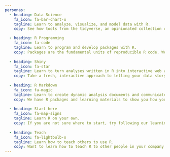 ```yaml
---
personas:
  - heading: Data Science
    fa_icon: fa-bar-chart-o
    tagline: Learn to analyze, visualize, and model data with R.
    copy: See how tools from the tidyverse, an opinionated collection of R packages designed for data science, make it faster, easier, and more fun to work with data in R.

  - heading: R Programming
    fa_icon: fa-code
    tagline: Learn to program and develop packages with R.
    copy: Packages are the fundamental units of reproducible R code. We offer workshops on programming and package development, as well as free online books for you to teach yourself. 
    
  - heading: Shiny
    fa_icon: fa-star
    tagline: Learn to turn analyses written in R into interactive web applications.
    copy: Take a fresh, interactive approach to telling your data story with Shiny. With Shiny, you can let users interact with your data and your analysis. 
    
  - heading: R Markdown
    fa_icon: fa-magic
    tagline: Learn to create dynamic analysis documents and communicate results.
    copy: We have R packages and learning materials to show you how you can turn your analyses into high quality documents, reports, presentations, websites, books, blogs, and dashboards. 
    
  - heading: Start here
    fa_icon: fa-map-signs
    tagline: Learn R on your own.
    copy: If you are not sure where to start, try following our learning pathways using recommended resources that you can trust.
    
  - heading: Teach
    fa_icon: fa-lightbulb-o
    tagline: Learn how to teach others to use R.
    copy: Want to learn how to teach R to other people in your company or community? We have workshops and a teacher certification training program, plus teaching materials designed and licensed for reuse.
---
```

